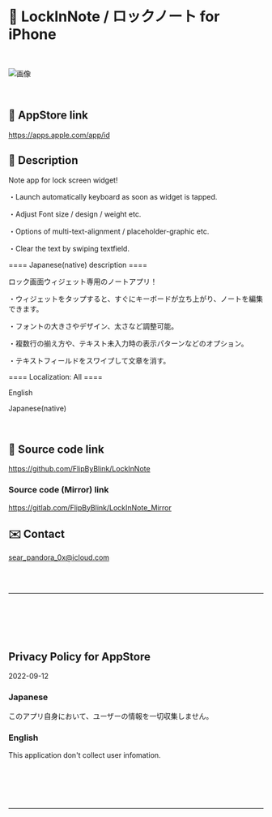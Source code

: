 # 📱 LockInNote / ロックノート for iPhone

<br>

![画像](LockInNote/Assets.xcassets/ClipedIcon.imageset/ClipedIcon360.png)

<br>

## 🔗 AppStore link

https://apps.apple.com/app/id


<!-- Manually sync below text between "/README.md(here)" and "Localizable.strings" and "AppStoreConnect/_/Description". -->

## 📄 Description

<!--==== English description ====-->

Note app for lock screen widget!

・Launch automatically keyboard as soon as widget is tapped.

・Adjust Font size / design / weight etc.

・Options of multi-text-alignment / placeholder-graphic etc.

・Clear the text by swiping textfield.


==== Japanese(native) description ====

ロック画面ウィジェット専用のノートアプリ！

・ウィジェットをタップすると、すぐにキーボードが立ち上がり、ノートを編集できます。

・フォントの大きさやデザイン、太さなど調整可能。

・複数行の揃え方や、テキスト未入力時の表示パターンなどのオプション。

・テキストフィールドをスワイプして文章を消す。


==== Localization: All ====

English

Japanese(native)


<br>


## 🧰 Source code link

https://github.com/FlipByBlink/LockInNote


### Source code (Mirror) link

https://gitlab.com/FlipByBlink/LockInNote_Mirror


## ✉️ Contact

sear_pandora_0x@icloud.com




<br>

<br>

------

<br>

<br>

<br>

<br>


## Privacy Policy for AppStore


2022-09-12


### Japanese

このアプリ自身において、ユーザーの情報を一切収集しません。


### English

This application don't collect user infomation.


<br>

<br>

<br>

<br>

------

<br>

<br>


<!-- URL "Support page for AppStore" -->
<!-- https://flipbyblink.github.io/LockInNote/ -->

<!-- URL "Privacy Policy for AppStore" -->
<!-- https://flipbyblink.github.io/LockInNote/#privacy-policy-for-appstore -->
